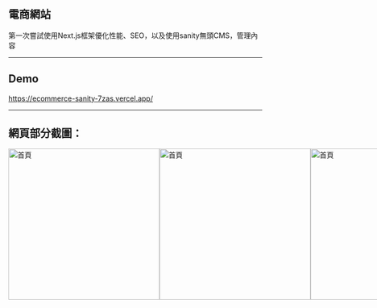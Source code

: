 ## 電商網站
第一次嘗試使用Next.js框架優化性能、SEO，以及使用sanity無頭CMS，管理內容

---

## Demo 
https://ecommerce-sanity-7zas.vercel.app/
  
---

## 網頁部分截圖：
<div style="display: flex; align-items: center;">
  <img src="首頁.PNG" alt="首頁"  height="300">
  <img src="選擇日期.PNG" alt="首頁"  height="300">
  <img src="支出細節.PNG" alt="首頁"  height="300">
  <img src="新增支出.PNG" alt="首頁" height="300">
  <img src="預算.PNG" alt="首頁" height="300">
  <img src="新增預算.PNG" alt="首頁" height="300">
  <img src="每日提醒.PNG" alt="首頁" height="300">
  <img src="統計.PNG" alt="首頁" height="300">
  <img src="帳戶管理.jpeg" alt="首頁" height="300">
</div>

